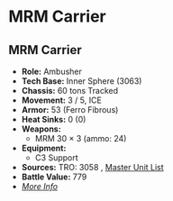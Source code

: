 # MRM Carrier 

## MRM Carrier 

- **Role:** Ambusher 
- **Tech Base:** Inner Sphere (3063) 
- **Chassis:** 60 tons Tracked 
- **Movement:** 3 / 5, ICE 
- **Armor:** 53 (Ferro Fibrous) 
- **Heat Sinks:** 0 (0) 
- **Weapons:** 
  - MRM 30 × 3 (ammo: 24) 
- **Equipment:** 
  - C3 Support 
- **Sources:** TRO: 3058 , [Master Unit List](http://masterunitlist.info/Unit/Details/2243) 
- **Battle Value:** 779 
- [*More Info*](mrm_carrier/mrm_carrier.md) 

